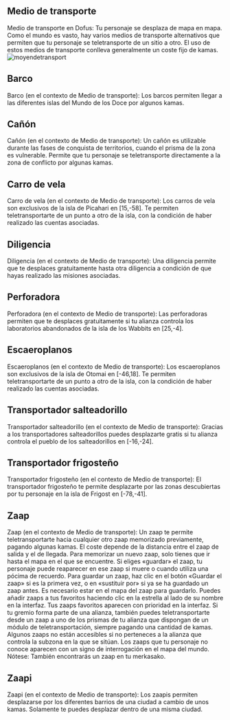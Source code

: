## Medio de transporte
Medio de transporte en Dofus: Tu personaje se desplaza de mapa en mapa. Como el mundo es vasto, hay varios medios de transporte alternativos que permiten que tu personaje se teletransporte de un sitio a otro. 
El uso de estos medios de transporte conlleva generalmente un coste fijo de kamas.
![moyendetransport](https://media.discordapp.net/attachments/1107006154426560682/1107008112344440932/moyendetransport-870x200.png)

## Barco
Barco (en el contexto de Medio de transporte): Los barcos permiten llegar a las diferentes islas del Mundo de los Doce por algunos kamas.

## Cañón
Cañón (en el contexto de Medio de transporte): Un cañón es utilizable durante las fases de conquista de territorios, cuando el prisma de la zona es vulnerable. Permite que tu personaje se teletransporte directamente a la zona de conflicto por algunas kamas.

## Carro de vela
Carro de vela (en el contexto de Medio de transporte): Los carros de vela son exclusivos de la isla de Picahari en [15,-58]. Te permiten teletransportarte de un punto a otro de la isla, con la condición de haber realizado las cuentas asociadas.

## Diligencia
Diligencia (en el contexto de Medio de transporte): Una diligencia permite que te desplaces gratuitamente hasta otra diligencia a condición de que hayas realizado las misiones asociadas.

## Perforadora
Perforadora (en el contexto de Medio de transporte): Las perforadoras permiten que te desplaces gratuitamente si tu alianza controla los laboratorios abandonados de la isla de los Wabbits en [25,-4].

## Escaeroplanos
Escaeroplanos (en el contexto de Medio de transporte): Los escaeroplanos son exclusivos de la isla de Otomai en [-46,18]. Te permiten teletransportarte de un punto a otro de la isla, con la condición de haber realizado las cuentas asociadas.

## Transportador salteadorillo
Transportador salteadorillo (en el contexto de Medio de transporte): Gracias a los transportadores salteadorillos puedes desplazarte gratis si tu alianza controla el pueblo de los salteadorillos en [-16,-24].

## Transportador frigosteño
Transportador frigosteño (en el contexto de Medio de transporte): El transportador frigosteño te permite desplazarte por las zonas descubiertas por tu personaje en la isla de Frigost en [-78,-41].

## Zaap
Zaap (en el contexto de Medio de transporte): Un zaap te permite teletransportarte hacia cualquier otro zaap memorizado previamente, pagando algunas kamas. El coste depende de la distancia entre el zaap de salida y el de llegada.
Para memorizar un nuevo zaap, solo tienes que ir hasta el mapa en el que se encuentre.
Si eliges «guardar» el zaap, tu personaje puede reaparecer en ese zaap si muere o cuando utiliza una pócima de recuerdo. Para guardar un zaap, haz clic en el botón «Guardar el zaap» si es la primera vez, o en «sustituir por» si ya se ha guardado un zaap antes. Es necesario estar en el mapa del zaap para guardarlo.
Puedes añadir zaaps a tus favoritos haciendo clic en la estrella al lado de su nombre en la interfaz. Tus zaaps favoritos aparecen con prioridad en la interfaz.
Si tu gremio forma parte de una alianza, también puedes teletransportarte desde un zaap a uno de los prismas de tu alianza que dispongan de un módulo de teletransportación, siempre pagando una cantidad de kamas.
Algunos zaaps no están accesibles si no perteneces a la alianza que controla la subzona en la que se sitúan.
Los zaaps que tu personaje no conoce aparecen con un signo de interrogación en el mapa del mundo.
Nótese: También encontrarás un zaap en tu merkasako.

## Zaapi
Zaapi (en el contexto de Medio de transporte): Los zaapis permiten desplazarse por los diferentes barrios de una ciudad a cambio de unos kamas. Solamente te puedes desplazar dentro de una misma ciudad.
